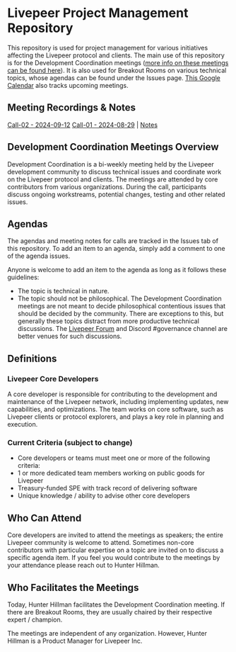 # Livepeer Project Management Repository 
This repository is used for project management for various initiatives affecting the Livepeer protocol and clients. The main use of this repository is for the Development Coordination meetings ([more info on these meetings can be found here](/DevelopmentCoordinationCalls/README.md)). It is also used for Breakout Rooms on various technical topics, whose agendas can be found under the Issues page. [This Google Calendar](https://calendar.google.com/calendar/ical/community_calendar%40livepeer.org/public/basic.ics) also tracks upcoming  meetings.

## Meeting Recordings & Notes 
[Call-02 - 2024-09-12](https://lvpr.tv?v=56a0x3d9u8ql7zqp)
[Call-01 - 2024-08-29](https://lvpr.tv?v=6107bjr7kv6oxjc1)  | [Notes](https://github.com/livepeer/project-management/blob/main/DevelopmentCoordinationCalls/Call-01.md)

## Development Coordination Meetings Overview
Development Coordination is a bi-weekly meeting held by the Livepeer development community to discuss technical issues and coordinate work on the Livepeer protocol and clients. The meetings are attended by core contributors from various organizations. During the call, participants discuss ongoing workstreams, potential changes, testing and other related issues.

## Agendas
The agendas and meeting notes for calls are tracked in the Issues tab of this repository. To add an item to an agenda, simply add a comment to one of the agenda issues.

Anyone is welcome to add an item to the agenda as long as it follows these guidelines:

- The topic is technical in nature.
- The topic should not be philosophical. The Development Coordination meetings are not meant to decide philosophical contentious issues that should be decided by the community. There are exceptions to this, but generally these topics distract from more productive technical discussions. The [Livepeer Forum](https://forum.livepeer.org/) and Discord #governance channel are better venues for such discussions.

## Definitions

### Livepeer Core Developers
A core developer is responsible for contributing to the development and maintenance of the Livepeer network, including implementing updates, new capabilities, and optimizations. The team works on core software, such as Livepeer clients or protocol explorers, and plays a key role in planning and execution.

### Current Criteria (subject to change)
- Core developers or teams must meet one or more of the following criteria:
- 1 or more dedicated team members working on public goods for Livepeer
- Treasury-funded SPE with track record of delivering software
- Unique knowledge / ability to advise other core developers

## Who Can Attend
Core developers are invited to attend the meetings as speakers; the entire Livepeer community is welcome to attend. Sometimes non-core contributors with particular expertise on a topic are invited on to discuss a specific agenda item. If you feel you would contribute to the meetings by your attendance please reach out to Hunter Hillman.

## Who Facilitates the Meetings
Today, Hunter Hillman facilitates the Development Coordination meeting. If there are Breakout Rooms, they are usually chaired by their respective expert / champion.

The meetings are independent of any organization. However, Hunter Hillman is a Product Manager for Livepeer Inc.
